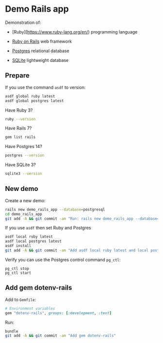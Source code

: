 # Demo Rails app

Demonstration of:

* [Ruby][https://www.ruby-lang.org/en/) programming language

* [Ruby on Rails](https://rubyonrails.org) web framework

* [Postgres](https://www.postgresql.org) relational database

* [SQLite](https://www.sqlite.org/index.html) lightweight database


## Prepare

If you use the command `asdf` to version:

```sh
asdf global ruby latest
asdf global postgres latest
```

Have Ruby 3?

```sh
ruby --version
```

Have Rails 7?

```sh
gem list rails
```

Have Postgres 14?

```sh
postgres --version
```

Have SQLite 3?

```sh
sqlite3 --version
```


## New demo

Create a new demo:

```sh
rails new demo_rails_app --database=postgresql
cd demo_rails_app
git add -A && git commit -am "Run: rails new demo_rails_app --database=postgresql"
```

If you use `asdf` then set Ruby and Postgres

```sh
asdf local ruby latest
asdf local postgres latest
asdf install
git add -A && git commit -am "Add asdf local ruby latest and local postgres latest"
```

Verify you can use the Postgres control command `pg_ctl`:

```
pg_ctl stop
pg_ctl start
```


## Add gem dotenv-rails

Add to `Gemfile`:

```ruby
# Environment variables
gem "dotenv-rails", groups: [:development, :test]
```

Run:

```sh
bundle
git add -A && git commit -am "Add gem dotenv-rails"
```
